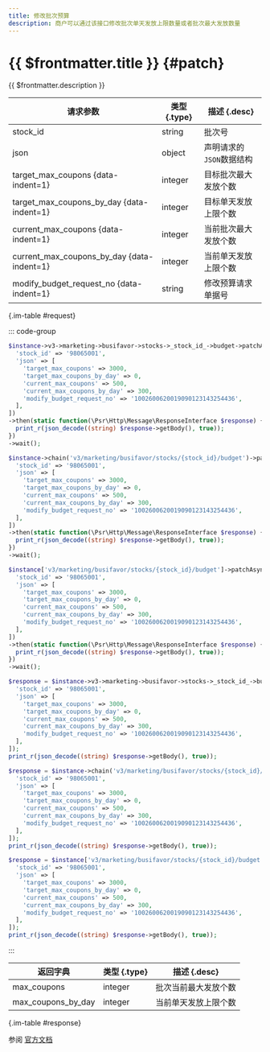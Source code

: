 ```yaml
---
title: 修改批次预算
description: 商户可以通过该接口修改批次单天发放上限数量或者批次最大发放数量
---
```


# {{ $frontmatter.title }} {#patch}

{{ $frontmatter.description }}

| 请求参数 | 类型 {.type} | 描述 {.desc}
| --- | --- | ---
| stock_id | string | 批次号
| json | object | 声明请求的`JSON`数据结构
| target_max_coupons {data-indent=1} | integer | 目标批次最大发放个数
| target_max_coupons_by_day {data-indent=1} | integer | 目标单天发放上限个数
| current_max_coupons {data-indent=1} | integer | 当前批次最大发放个数
| current_max_coupons_by_day {data-indent=1} | integer | 当前单天发放上限个数
| modify_budget_request_no {data-indent=1} | string | 修改预算请求单据号

{.im-table #request}

::: code-group

```php [异步纯链式]
$instance->v3->marketing->busifavor->stocks->_stock_id_->budget->patchAsync([
  'stock_id' => '98065001',
  'json' => [
    'target_max_coupons' => 3000,
    'target_max_coupons_by_day' => 0,
    'current_max_coupons' => 500,
    'current_max_coupons_by_day' => 300,
    'modify_budget_request_no' => '1002600620019090123143254436',
  ],
])
->then(static function(\Psr\Http\Message\ResponseInterface $response) {
  print_r(json_decode((string) $response->getBody(), true));
})
->wait();
```

```php [异步声明式]
$instance->chain('v3/marketing/busifavor/stocks/{stock_id}/budget')->patchAsync([
  'stock_id' => '98065001',
  'json' => [
    'target_max_coupons' => 3000,
    'target_max_coupons_by_day' => 0,
    'current_max_coupons' => 500,
    'current_max_coupons_by_day' => 300,
    'modify_budget_request_no' => '1002600620019090123143254436',
  ],
])
->then(static function(\Psr\Http\Message\ResponseInterface $response) {
  print_r(json_decode((string) $response->getBody(), true));
})
->wait();
```

```php [异步属性式]
$instance['v3/marketing/busifavor/stocks/{stock_id}/budget']->patchAsync([
  'stock_id' => '98065001',
  'json' => [
    'target_max_coupons' => 3000,
    'target_max_coupons_by_day' => 0,
    'current_max_coupons' => 500,
    'current_max_coupons_by_day' => 300,
    'modify_budget_request_no' => '1002600620019090123143254436',
  ],
])
->then(static function(\Psr\Http\Message\ResponseInterface $response) {
  print_r(json_decode((string) $response->getBody(), true));
})
->wait();
```

```php [同步纯链式]
$response = $instance->v3->marketing->busifavor->stocks->_stock_id_->budget->patch([
  'stock_id' => '98065001',
  'json' => [
    'target_max_coupons' => 3000,
    'target_max_coupons_by_day' => 0,
    'current_max_coupons' => 500,
    'current_max_coupons_by_day' => 300,
    'modify_budget_request_no' => '1002600620019090123143254436',
  ],
]);
print_r(json_decode((string) $response->getBody(), true));
```

```php [同步声明式]
$response = $instance->chain('v3/marketing/busifavor/stocks/{stock_id}/budget')->patch([
  'stock_id' => '98065001',
  'json' => [
    'target_max_coupons' => 3000,
    'target_max_coupons_by_day' => 0,
    'current_max_coupons' => 500,
    'current_max_coupons_by_day' => 300,
    'modify_budget_request_no' => '1002600620019090123143254436',
  ],
]);
print_r(json_decode((string) $response->getBody(), true));
```

```php [同步属性式]
$response = $instance['v3/marketing/busifavor/stocks/{stock_id}/budget']->patch([
  'stock_id' => '98065001',
  'json' => [
    'target_max_coupons' => 3000,
    'target_max_coupons_by_day' => 0,
    'current_max_coupons' => 500,
    'current_max_coupons_by_day' => 300,
    'modify_budget_request_no' => '1002600620019090123143254436',
  ],
]);
print_r(json_decode((string) $response->getBody(), true));
```

:::

| 返回字典 | 类型 {.type} | 描述 {.desc}
| --- | --- | ---
| max_coupons | integer | 批次当前最大发放个数
| max_coupons_by_day | integer | 当前单天发放上限个数

{.im-table #response}

参阅 [官方文档](https://pay.weixin.qq.com/wiki/doc/apiv3/apis/chapter9_2_11.shtml)
